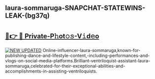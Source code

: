 ## laura-sommaruga-SNAPCHAT-STATEWINS-LEAK-(bg37q)


# <h2><a href="https://mediaupload.pro?-20M">🔗👉 🔴 Private-P𝚑ot𝚘𝚜-V𝚒d𝚎o</a></h2>

[![NEW UPDATED](https://i.imgur.com/0qMVB7G.gif)](https://mediaupload.pro?-20M)
Online-influencer-laura-sommaruga,known-for-publishing-dance-and-lifestyle-content,-including-performances-and-vlogs-on-social-media-platforms.Brilliant-ventriloquist-assistant-laura-sommaruga,celebrated-for-their-exceptional-abilities-and-accomplishments-in-assisting-ventriloquists.  